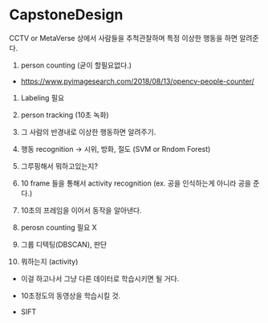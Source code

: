 # CapstoneDesign

CCTV or MetaVerse 상에서 사람들을 추척관찰하며 특정 이상한 행동을 하면 알려준다.

1. person counting (굳이 할필요없다.)
* https://www.pyimagesearch.com/2018/08/13/opencv-people-counter/
1. Labeling 필요 
2. person tracking (10초 녹화)
3. 그 사람의 반경내로 이상한 행동하면 알려주기.
4. 행동 recognition -> 시위, 방화, 절도  (SVM or Rndom Forest)


5. 그루핑해서 뭐하고있는지?
6. 10 frame 들을 통해서 activity recognition (ex. 공을 인식하는게 아니라 공을 준다.)
7. 10초의 프레임을 이어서 동작을 알아낸다. 


1. perosn counting 필요 X
2. 그룹 디텍팅(DBSCAN), 판단
3. 뭐하는지 (activity)

* 이걸 하고나서 그냥 다른 데이터로 학습시키면 될 거다. 

* 10초정도의 동영상을 학습시킬 것.

* SIFT
